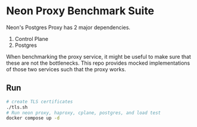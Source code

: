 # Neon Proxy Benchmark Suite

Neon's Postgres Proxy has 2 major dependencies.
1. Control Plane
2. Postgres

When benchmarking the proxy service, it might be useful to make sure that these are not the bottlenecks. This repo provides mocked implementations of those two services such that the proxy works.

## Run

```sh
# create TLS certificates
./tls.sh
# Run neon proxy, haproxy, cplane, postgres, and load test
docker compose up -d
```
